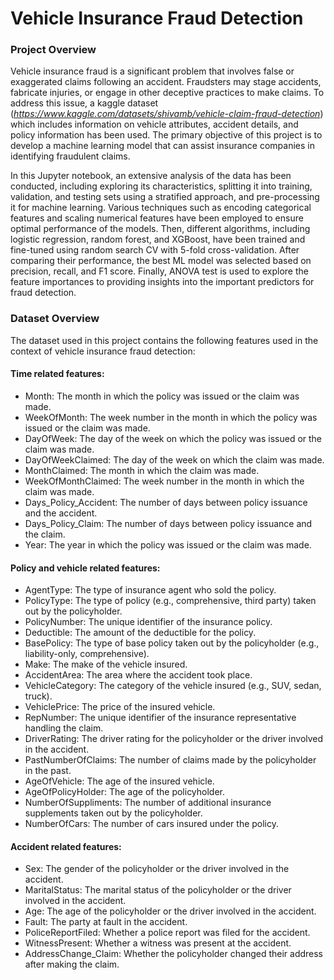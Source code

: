 # Vehicle Insurance Fraud Detection

### Project Overview
Vehicle insurance fraud is a significant problem that involves false or exaggerated claims following an accident. Fraudsters may stage accidents, fabricate injuries, or engage in other deceptive practices to make claims. To address this issue, a kaggle dataset (*https://www.kaggle.com/datasets/shivamb/vehicle-claim-fraud-detection*) which includes information on vehicle attributes, accident details, and policy information has been used. The primary objective of this project is to develop a machine learning model that can assist insurance companies in identifying fraudulent claims.

In this Jupyter notebook, an extensive analysis of the data has been conducted, including exploring its characteristics, splitting it into training, validation, and testing sets using a stratified approach, and pre-processing it for machine learning. Various techniques such as encoding categorical features and scaling numerical features have been employed to ensure optimal performance of the models. Then, different algorithms, including logistic regression, random forest, and XGBoost, have been trained and fine-tuned using random search CV with 5-fold cross-validation. After comparing their performance, the best ML model was selected based on precision, recall, and F1 score. Finally, ANOVA test is used to explore the feature importances to providing insights into the important predictors for fraud detection.


### Dataset Overview
The dataset used in this project contains the following features used in the context of vehicle insurance fraud detection:

#### Time related features:
- Month: The month in which the policy was issued or the claim was made.
- WeekOfMonth: The week number in the month in which the policy was issued or the claim was made.
- DayOfWeek: The day of the week on which the policy was issued or the claim was made.
- DayOfWeekClaimed: The day of the week on which the claim was made.
- MonthClaimed: The month in which the claim was made.
- WeekOfMonthClaimed: The week number in the month in which the claim was made.
- Days_Policy_Accident: The number of days between policy issuance and the accident.
- Days_Policy_Claim: The number of days between policy issuance and the claim.
- Year: The year in which the policy was issued or the claim was made.

#### Policy and vehicle related features:
- AgentType: The type of insurance agent who sold the policy.
- PolicyType: The type of policy (e.g., comprehensive, third party) taken out by the policyholder.
- PolicyNumber: The unique identifier of the insurance policy.
- Deductible: The amount of the deductible for the policy.
- BasePolicy: The type of base policy taken out by the policyholder (e.g., liability-only, comprehensive).
- Make: The make of the vehicle insured.
- AccidentArea: The area where the accident took place.
- VehicleCategory: The category of the vehicle insured (e.g., SUV, sedan, truck).
- VehiclePrice: The price of the insured vehicle.
- RepNumber: The unique identifier of the insurance representative handling the claim.
- DriverRating: The driver rating for the policyholder or the driver involved in the accident.
- PastNumberOfClaims: The number of claims made by the policyholder in the past.
- AgeOfVehicle: The age of the insured vehicle.
- AgeOfPolicyHolder: The age of the policyholder.
- NumberOfSuppliments: The number of additional insurance supplements taken out by the policyholder.
- NumberOfCars: The number of cars insured under the policy.

#### Accident related features:
- Sex: The gender of the policyholder or the driver involved in the accident.
- MaritalStatus: The marital status of the policyholder or the driver involved in the accident.
- Age: The age of the policyholder or the driver involved in the accident.
- Fault: The party at fault in the accident.
- PoliceReportFiled: Whether a police report was filed for the accident.
- WitnessPresent: Whether a witness was present at the accident.
- AddressChange_Claim: Whether the policyholder changed their address after making the claim.
